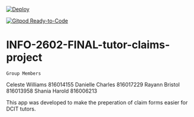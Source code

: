 [![Deploy](https://www.herokucdn.com/deploy/button.svg)](https://heroku.com/deploy?template=https://github.com/dkkcharles/INFO-2602-FINAL-tutor-claims-project)

[![Gitpod Ready-to-Code](https://img.shields.io/badge/Gitpod-Ready--to--Code-blue?logo=gitpod)](https://gitpod.io/#https://github.com/dkkcharles/INFO-2602-FINAL-tutor-claims-project)

# INFO-2602-FINAL-tutor-claims-project

```
Group Members
```
Celeste Williams 816014155
Danielle Charles 816017229
Rayann Bristol 816013958
Shania Harold 816006213


This app was developed to make the preperation of claim forms easier for DCIT tutors.
